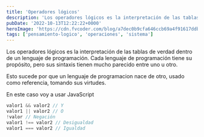```yaml
---
title: 'Operadores lógicos'
description: 'Los operadores lógicos es la interpretación de las tablas de verdad dentro de un lenguaje de programación.'
pubDate: '2022-10-13T12:22:22+0000'
heroImage: 'https://cdn.fvcoder.com/blog/a7dec0b9cfa646ccb69a4f91617ddb9f.3x.webp'
tags: ['pensamiento-logico', 'operaciones', 'sistema']
---
```

Los operadores lógicos es la interpretación de las tablas de verdad dentro de un lenguaje de programación.
Cada lenguaje de programación tiene su propósito, pero sus sintaxis tienen mucho parecido entre uno u otro.

Esto sucede por que un lenguaje de programacion nace de otro, usado como referencia, tomando sus virtudes.

En este caso voy a usar JavaScript

```js
valor1 && valor2 // Y
valor1 || valor2 // O
!valor // Negación
valor1 !== valor2 // Desigualdad
valor1 === valor2 // Igualdad
```
